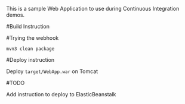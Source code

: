 This is a sample Web Application to use during Continuous Integration demos.

#Build Instruction



#Trying the webhook

```
mvn3 clean package
```



#Deploy instruction



Deploy ```target/WebApp.war``` on Tomcat
 
#TODO
 
Add instruction to deploy to ElasticBeanstalk
